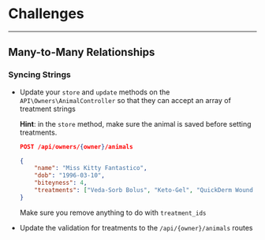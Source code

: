 # Challenges

---

## Many-to-Many Relationships

### Syncing Strings

- Update your `store` and `update` methods on the `API\Owners\AnimalController` so that they can accept an array of treatment strings

    **Hint**: in the `store` method, make sure the animal is saved before setting treatments.

    ```json
    POST /api/owners/{owner}/animals

    {
        "name": "Miss Kitty Fantastico",
        "dob": "1996-03-10",
        "biteyness": 4,
        "treatments": ["Veda-Sorb Bolus", "Keto-Gel", "QuickDerm Wound Ointment"]
    }
    ```

    Make sure you remove anything to do with `treatment_ids`

- Update the validation for treatments to the `/api/{owner}/animals` routes
